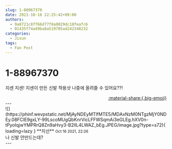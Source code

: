 ```yaml
---
slug: 1-88967370
date: 2021-10-16 22:25:42+09:00
authors:
  - 9a8721c8ff66d77f8a0029dc18feafc6
  - 01435f74a49ba8a519705ad242348232
categories:
  - Jisun
tags:
  - Fan Post
---
```


# 1-88967370

<div class="post-container" markdown="1">
<div class="content-container md-sidebar__scrollwrap" markdown="1">

지센 지센! 지센이 만든 신발 착용샷 나중에 올려줄 수 있어요??!

</div>
</div>

<div style="text-align: right;" markdown="1">
<a href="https://weverse.io/fromis9/fanpost/1-88967370" style="text-align: right;">:material-share:{.big-emoji}</a>
</div>
---

<div class="comments-container md-sidebar__scrollwrap" markdown="1">
<div class="comment" markdown="1">
<div class='id-container' markdown="1">
![](https://phinf.wevpstatic.net/MjAyNDEyMTlfMTE5/MDAxNzM0NTgzMjY0NDEy.08FClE9gxLY-99LscoMUgQbKnrVicLFFWSqmAi3eGLEg.hXV0n-tPyoIqjwYMPRrQ8Zn9aHvy3-B2llL4LWAZ_bEg.JPEG/image.jpg?type=s72){ loading=lazy }
**<span class="artist">지선</span>** <small>Oct 16 2021, 22:26</small><br>
</div>
<div class='comment-body' markdown="1">
나 신발 안만드는데?
</div>
</div>
</div>
---
